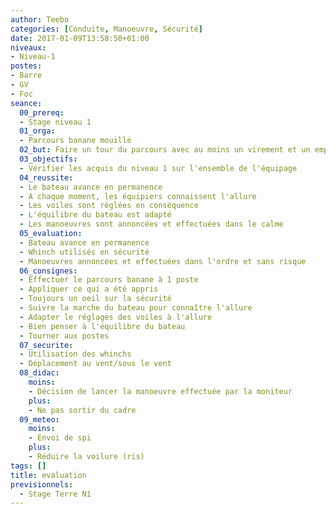 ```yaml
---
author: Teebo
categories: [Conduite, Manoeuvre, Sécurité]
date: 2017-01-09T13:58:50+01:00
niveaux:
- Niveau-1
postes:
- Barre
- GV
- Foc
seance:
  00_prereq:
  - Stage niveau 1
  01_orga:
  - Parcours banane mouillé
  02_but: Faire un tour du parcours avec au moins un virement et un empannage
  03_objectifs:
  - Vérifier les acquis du niveau 1 sur l'ensemble de l'équipage
  04_reussite:
  - Le bateau avance en permanence
  - A chaque moment, les équipiers connaissent l'allure
  - Les voiles sont réglées en conséquence
  - L'équilibre du bateau est adapté
  - Les manoeuvres sont annoncées et effectuées dans le calme
  05_evaluation:
  - Bateau avance en permanence
  - Whinch utilisés en sécurité
  - Manoeuvres annoncées et effectuées dans l'ordre et sans risque
  06_consignes:
  - Effectuer le parcours banane à 1 poste
  - Appliquer ce qui a été appris
  - Toujours un oeil sur la sécurité
  - Suivre la marche du bateau pour connaître l'allure
  - Adapter le réglages des voiles à l'allure
  - Bien penser à l'équilibre du bateau
  - Tourner aux postes
  07_securite:
  - Utilisation des whinchs
  - Déplacement au vent/sous le vent
  08_didac:
    moins:
    - Décision de lancer la manoeuvre effectuée par la moniteur
    plus:
    - Ne pas sortir du cadre
  09_meteo:
    moins:
    - Envoi de spi
    plus:
    - Réduire la voilure (ris)
tags: []
title: evaluation
previsionnels:
  - Stage Terre N1
---
```

